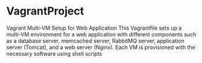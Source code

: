 # VagrantProject
Vagrant Multi-VM Setup for Web Application This Vagrantfile sets up a multi-VM environment for a web application with different components such as a database server, memcached server, RabbitMQ server, application server (Tomcat), and a web server (Nginx). Each VM is provisioned with the necessary software using shell scripts
